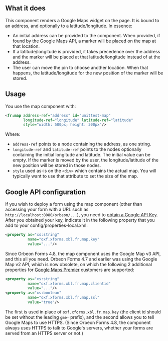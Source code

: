 ## What it does

This component renders a Google Maps widget on the page. It is bound to an address, and optionally to a latitude/longitude. In essence:

- An initial address can be provided to the component. When provided, if found by the Google Maps API, a marker will be placed on the map at that location.
- If a latitude/longitude is provided, it takes precedence over the address and the marker will be placed at that latitude/longitude instead of at the address.
- The user can move the pin to choose another location. When that happens, the latitude/longitude for the new position of the marker will be stored.

## Usage

You use the map component with:

```xml
<fr:map address-ref="address" id="unittest-map"
        longitude-ref="longitude" latitude-ref="latitude"
        style="width: 500px; height: 300px"/>
```

Where:

- `address-ref` points to a node containing the address, as one string.
- `longitude-ref` and `latitude-ref` points to the nodes optionally containing the initial longitude and latitude. The initial value can be empty. If the marker is moved by the user, the longitude/latitude of the new position will be stored in those nodes.
- `style` used as-is on the `<div>` which contains the actual map. You will typically want to use that attribute to set the size of the map.

## Google API configuration

If you wish to deploy a form using the map component (other than accessing your form with a URL such as `http://localhost:8080/orbeon/...`), you need to [obtain a Google API Key](https://developers.google.com/maps/documentation/javascript/tutorial#api_key). After you obtained your key, indicate it in the following property that you add to your config/properties-local.xml:

```xml
<property as="xs:string"  
          name="oxf.xforms.xbl.fr.map.key"
          value="..."/>
```

Since Orbeon Forms 4.8, the map component uses the Google Map v3 API, and this all you need. Orbeon Forms 4.7 and earlier was using the Google Map v2 API, which is now obsolete, on which the following 2 additional properties for [Google Maps Premier](http://code.google.com/apis/maps/documentation/premier/guide.html) customers are supported:

```xml
<property as="xs:string"  
          name="oxf.xforms.xbl.fr.map.clientid"
          value="..."/>
<property as="xs:boolean"
          name="oxf.xforms.xbl.fr.map.ssl"
          value="true"/>
```

The first is used in place of `oxf.xforms.xbl.fr.map.key` (the client id should be set without the leading `gme-` prefix), and the second allows you to tell Google Maps to use HTTPS. (Since Orbeon Forms 4.8, the component always uses HTTPS to talk to Google's servers, whether your forms are served from an HTTPS server or not.)